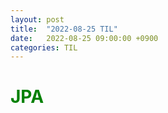 ```yaml
---
layout: post
title:  "2022-08-25 TIL"
date:   2022-08-25 09:00:00 +0900
categories: TIL
---
```



<span style="color:green"> JPA </span>
=====================================================

